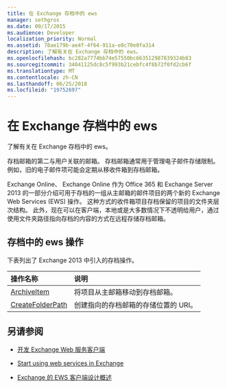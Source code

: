 ```yaml
---
title: 在 Exchange 存档中的 ews
manager: sethgros
ms.date: 09/17/2015
ms.audience: Developer
localization_priority: Normal
ms.assetid: 78ae179b-ae4f-4f64-911a-e0c70e0fa314
description: 了解有关在 Exchange 存档中的 ews。
ms.openlocfilehash: bc282a7774bb74e57550bc663512987839324b83
ms.sourcegitcommit: 34041125dc8c5f993b21cebfc4f8b72f0fd2cb6f
ms.translationtype: MT
ms.contentlocale: zh-CN
ms.lasthandoff: 06/25/2018
ms.locfileid: "19752697"
---
```

# <a name="archiving-in-ews-in-exchange"></a>在 Exchange 存档中的 ews

了解有关在 Exchange 存档中的 ews。
  
存档邮箱的第二与用户关联的邮箱。 存档邮箱通常用于管理电子邮件存储限制。 例如，旧的电子邮件项可能会定期从移收件箱到存档邮箱。 
  
Exchange Online、 Exchange Online 作为 Office 365 和 Exchange Server 2013 的一部分介绍可用于存档的一组从主邮箱的邮件项目的两个新的 Exchange Web Services (EWS) 操作。 这种方式的收件箱项目存档保留的项目的文件夹层次结构。 此外，现在可以在客户端，本地或是大多数情况下不透明给用户，通过使用文件夹路径指向存档的内容的方式在远程存储存档邮箱。
  
## <a name="archiving-operations-in-ews"></a>存档中的 ews 操作

下表列出了 Exchange 2013 中引入的存档操作。 
  
|**操作名称**|**说明**|
|:-----|:-----|
|[ArchiveItem](http://msdn.microsoft.com/library/1af216b3-13ea-498e-b4fc-23513755d731%28Office.15%29.aspx) <br/> |将项目从主邮箱移动到存档邮箱。  <br/> |
|[CreateFolderPath](http://msdn.microsoft.com/library/5a10aa5e-3f25-4ec3-a0b9-284c30918a1f%28Office.15%29.aspx) <br/> |创建指向的存档邮箱的存储位置的 URI。  <br/> |
   
## <a name="see-also"></a>另请参阅

- [开发 Exchange Web 服务客户端](develop-web-service-clients-for-exchange.md)
    
- [Start using web services in Exchange](start-using-web-services-in-exchange.md)
    
- [Exchange 的 EWS 客户端设计概述](ews-client-design-overview-for-exchange.md)
    

